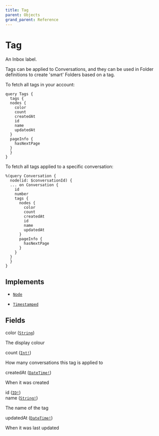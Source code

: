 ```yaml
---
title: Tag
parent: Objects
grand_parent: Reference
---
```


# Tag

An Inbox label.

Tags can be applied to Conversations, and they can be used in Folder
definitions to create 'smart' Folders based on a tag.

To fetch all tags in your account:

```
query Tags {
  tags {
  nodes {
    color
    count
    createdAt
    id
    name
    updatedAt
  }
  pageInfo {
    hasNextPage
  }
  }
}
```

To fetch all tags applied to a specific conversation:

```
%(query Conversation {
  node(id: $conversationId) {
  ... on Conversation {
    id
    number
    tags {
      nodes {
        color
        count
        createdAt
        id
        name
        updatedAt
      }
      pageInfo {
        hasNextPage
      }
    }
  }
  }
}
```

## Implements

- <code><a href="/docs/reference/interface/node">Node</a></code>

- <code><a href="/docs/reference/interface/timestamped">Timestamped</a></code>

## Fields

<div class="field-entry ">
  <span id="color" class="field-name anchored">color (<code><a href="/docs/reference/scalar/string">String</a></code>)</span>

  <div class="description-wrapper">
   <p>The display colour</p>

  </div>
</div>

<div class="field-entry ">
  <span id="count" class="field-name anchored">count (<code><a href="/docs/reference/scalar/int">Int!</a></code>)</span>

  <div class="description-wrapper">
   <p>How many conversations this tag is applied to</p>

  </div>
</div>

<div class="field-entry ">
  <span id="created_at" class="field-name anchored">createdAt (<code><a href="/docs/reference/scalar/date_time">DateTime!</a></code>)</span>

  <div class="description-wrapper">
   <p>When it was created</p>

  </div>
</div>

<div class="field-entry ">
  <span id="id" class="field-name anchored">id (<code><a href="/docs/reference/scalar/id">ID!</a></code>)</span>

  <div class="description-wrapper">

  </div>
</div>

<div class="field-entry ">
  <span id="name" class="field-name anchored">name (<code><a href="/docs/reference/scalar/string">String!</a></code>)</span>

  <div class="description-wrapper">
   <p>The name of the tag</p>

  </div>
</div>

<div class="field-entry ">
  <span id="updated_at" class="field-name anchored">updatedAt (<code><a href="/docs/reference/scalar/date_time">DateTime!</a></code>)</span>

  <div class="description-wrapper">
   <p>When it was last updated</p>

  </div>
</div>

